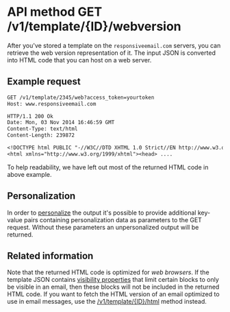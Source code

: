 # API method GET /v1/template/{ID}/webversion

After you've stored a template on the `responsiveemail.com` servers, you can retrieve the
web version representation of it. The input JSON is converted into HTML code that you
can host on a web server.

## Example request

```txt
GET /v1/template/2345/web?access_token=yourtoken
Host: www.responsiveemail.com

HTTP/1.1 200 Ok
Date: Mon, 03 Nov 2014 16:46:59 GMT
Content-Type: text/html
Content-Length: 239872

<!DOCTYPE html PUBLIC "-//W3C//DTD XHTML 1.0 Strict//EN http://www.w3.org/TR/xhtml1/DTD/xhtml1-strict.dtd">
<html xmlns="http://www.w3.org/1999/xhtml"><head> ....
```

To help readability, we have left out most of the returned HTML code in
above example.

## Personalization

In order to [personalize](copernica-docs:ResponsiveEmail/personalization) the output it's possible to
provide additional key-value pairs containing personalization data as parameters
to the GET request. Without these parameters an unpersonalized output will be returned.

## Related information

Note that the returned HTML code is optimized for *web browsers*. If the template 
JSON contains [visibility properties](copernica-docs:ResponsiveEmail/json/property-visibility) 
that limit certain blocks to only be visible in an email, then these blocks will 
not be included in the returned HTML code. If you want to fetch the HTML version 
of an email optimized to use in email messages, use the [/v1/template/{ID}/html](copernica-docs:ResponsiveEmail/api/get-template-html) 
method instead.
